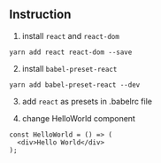 ## Instruction

1. install `react` and `react-dom`

```
yarn add react react-dom --save
```

2. install `babel-preset-react`

```
yarn add babel-preset-react --dev
```

3. add `react` as presets in .babelrc file

4. change HelloWorld component

```
const HelloWorld = () => (
  <div>Hello World</div>
);
```
